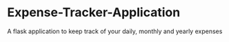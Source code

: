 # Expense-Tracker-Application
A flask application to keep track of your daily, monthly and yearly expenses 
